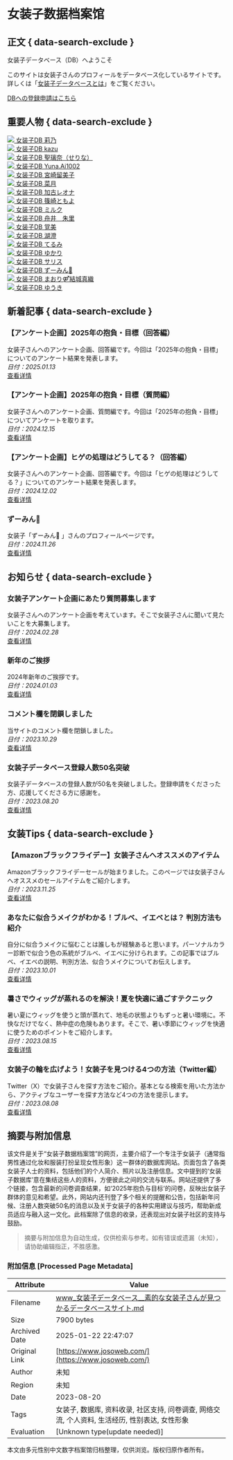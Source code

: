 # 女装子数据档案馆

## 正文 { data-search-exclude }


女装子データベース（DB）へようこそ

このサイトは女装子さんのプロフィールをデータベース化しているサイトです。 詳しくは「[女装子データベースとは](/info/entry_7)」をご覧ください。

[DBへの登録申請はこちら](https://forms.gle/ZhE1XExSfV7mxTUGA)

## 重要人物 { data-search-exclude }

[![](https://www.josoweb.com/wp/wp-content/uploads/rino358a-320x180.jpg) 女装子DB 莉乃](https://www.josoweb.com/josoko-db/entry_103 "莉乃")  
[![](https://www.josoweb.com/wp/wp-content/uploads/kazuclock_josou-320x180.jpg) 女装子DB kazu](https://www.josoweb.com/josoko-db/entry_100 "kazu")  
[![](https://www.josoweb.com/wp/wp-content/uploads/Serina__world-320x180.jpg) 女装子DB 聖璃奈（せりな）](https://www.josoweb.com/josoko-db/entry_194 "聖璃奈（せりな）")  
[![](https://www.josoweb.com/wp/wp-content/uploads/you660826-320x180.jpg) 女装子DB Yuna.Ai1002](https://www.josoweb.com/josoko-db/entry_170 "Yuna.Ai1002")  
[![](https://www.josoweb.com/wp/wp-content/uploads/miyazaki_rumiko-320x180.jpg) 女装子DB 宮崎留美子](https://www.josoweb.com/josoko-db/entry_387 "宮崎留美子")  
[![](https://www.josoweb.com/wp/wp-content/uploads/natuki2187-320x180.jpg) 女装子DB 菜月](https://www.josoweb.com/josoko-db/entry_339 "菜月")  
[![](https://www.josoweb.com/wp/wp-content/uploads/reona_kako-320x180.jpg) 女装子DB 加古レオナ](https://www.josoweb.com/josoko-db/entry_179 "加古レオナ")  
[![](https://www.josoweb.com/wp/wp-content/uploads/tomoyoshinozaki-320x180.jpg) 女装子DB 篠崎ともよ](https://www.josoweb.com/josoko-db/entry_176 "篠崎ともよ")  
[![](https://www.josoweb.com/wp/wp-content/uploads/Vl8HaoGoUSxG2aR-320x180.jpg) 女装子DB ミルク](https://www.josoweb.com/josoko-db/entry_369 "ミルク")  
[![](https://www.josoweb.com/wp/wp-content/uploads/site_thumbnail-320x180.jpg) 女装子DB 舟井　朱里](https://www.josoweb.com/josoko-db/entry_336 "舟井　朱里")  
[![](https://www.josoweb.com/wp/wp-content/uploads/ainokakumi-320x180.jpg) 女装子DB 覚美](https://www.josoweb.com/josoko-db/entry_62 "覚美")  
[![](https://www.josoweb.com/wp/wp-content/uploads/kochou_photos-320x180.jpg) 女装子DB 湖澄](https://www.josoweb.com/josoko-db/entry_380 "湖澄")  
[![](https://www.josoweb.com/wp/wp-content/uploads/teruyukina96-320x180.jpg) 女装子DB てるみ](https://www.josoweb.com/josoko-db/entry_384 "てるみ")  
[![](https://www.josoweb.com/wp/wp-content/uploads/site_thumbnail-320x180.jpg) 女装子DB ゆかり](https://www.josoweb.com/josoko-db/entry_155 "ゆかり")  
[![](https://www.josoweb.com/wp/wp-content/uploads/Saris0083-320x180.jpg) 女装子DB サリス](https://www.josoweb.com/josoko-db/entry_152 "サリス")  
[![](https://www.josoweb.com/wp/wp-content/uploads/kazumijosoko-1-320x180.jpg) 女装子DB ずーみん🌙](https://www.josoweb.com/josoko-db/entry_474 "ずーみん🌙")  
[![](https://www.josoweb.com/wp/wp-content/uploads/maori_gid-320x180.jpg) 女装子DB まおり⚤結城真織](https://www.josoweb.com/josoko-db/entry_401 "まおり⚤結城真織")  
[![](https://www.josoweb.com/wp/wp-content/uploads/yuuki0360401-320x180.jpg) 女装子DB ゆうき](https://www.josoweb.com/josoko-db/entry_216 "ゆうき")

## 新着記事 { data-search-exclude }

### 【アンケート企画】2025年の抱負・目標（回答編）
女装子さんへのアンケート企画、回答編です。今回は「2025年の抱負・目標」についてのアンケート結果を発表します。  
*日付：2025.01.13*  
[查看详情](https://www.josoweb.com/survey/entry_496 "【アンケート企画】2025年の抱負・目標（回答編）")

### 【アンケート企画】2025年の抱負・目標（質問編）
女装子さんへのアンケート企画、質問編です。今回は「2025年の抱負・目標」についてアンケートを取ります。  
*日付：2024.12.15*  
[查看详情](https://www.josoweb.com/survey/entry_490 "【アンケート企画】2025年の抱負・目標（質問編）")

### 【アンケート企画】ヒゲの処理はどうしてる？（回答編）
女装子さんへのアンケート企画、回答編です。今回は「ヒゲの処理はどうしてる？」についてのアンケート結果を発表します。  
*日付：2024.12.02*  
[查看详情](https://www.josoweb.com/survey/entry_478 "【アンケート企画】ヒゲの処理はどうしてる？（回答編）")

### ずーみん🌙
女装子「ずーみん🌙 」さんのプロフィールページです。  
*日付：2024.11.26*  
[查看详情](https://www.josoweb.com/josoko-db/entry_474 "ずーみん🌙")

## お知らせ { data-search-exclude }

### 女装子アンケート企画にあたり質問募集します
女装子さんへのアンケート企画を考えています。そこで女装子さんに聞いて見たいことを大募集します。  
*日付：2024.02.28*  
[查看详情](https://www.josoweb.com/info/entry_373 "女装子アンケート企画にあたり質問募集します")

### 新年のご挨拶
2024年新年のご挨拶です。  
*日付：2024.01.03*  
[查看详情](https://www.josoweb.com/info/entry_353 "新年のご挨拶")

### コメント欄を閉鎖しました
当サイトのコメント欄を閉鎖しました。  
*日付：2023.10.29*  
[查看详情](https://www.josoweb.com/info/entry_304 "コメント欄を閉鎖しました")

### 女装子データベース登録人数50名突破
女装子データベースの登録人数が50名を突破しました。登録申請をくださった方、応援してくださる方に感謝を。  
*日付：2023.08.20*  
[查看详情](https://www.josoweb.com/info/entry_262 "女装子データベース登録人数50名突破")

## 女装Tips { data-search-exclude }

### 【Amazonブラックフライデー】女装子さんへオススメのアイテム
Amazonブラックフライデーセールが始まりました。このページでは女装子さんへオススメのセールアイテムをご紹介します。  
*日付：2023.11.25*  
[查看详情](https://www.josoweb.com/tips/entry_316 "【Amazonブラックフライデー】女装子さんへオススメのアイテム")

### あなたに似合うメイクがわかる！ブルベ、イエベとは？ 判別方法も紹介
自分に似合うメイクに悩むことは誰しもが経験あると思います。パーソナルカラー診断で似合う色の系統がブルベ、イエベに分けられます。この記事ではブルベ、イエベの説明、判別方法、似合うメイクについてお伝えします。  
*日付：2023.10.01*  
[查看详情](https://www.josoweb.com/tips/entry_300 "あなたに似合うメイクがわかる！ブルベ、イエベとは？ 判別方法も紹介")

### 暑さでウィッグが蒸れるのを解決！夏を快適に過ごすテクニック
暑い夏にウィッグを使うと頭が蒸れて、地毛の状態よりもずっと暑い環境に。不快なだけでなく、熱中症の危険もあります。そこで、暑い季節にウィッグを快適に使うためのポイントをご紹介します。  
*日付：2023.08.15*  
[查看详情](https://www.josoweb.com/tips/entry_239 "暑さでウィッグが蒸れるのを解決！夏を快適に過ごすテクニック")

### 女装子の輪を広げよう！女装子を見つける4つの方法（Twitter編）
Twitter（X）で女装子さんを探す方法をご紹介。基本となる検索を用いた方法から、アクティブなユーザーを探す方法など4つの方法を提示します。  
*日付：2023.08.08*  
[查看详情](https://www.josoweb.com/tips/entry_229 "女装子の輪を広げよう！女装子を見つける4つの方法（Twitter編）")
<!-- tcd_original_link https://www.josoweb.com/ -->


## 摘要与附加信息

<!-- tcd_abstract -->
该文件是关于“女装子数据档案馆”的网页，主要介绍了一个专注于女装子（通常指男性通过化妆和服装打扮呈现女性形象）这一群体的数据库网站。页面包含了各类女装子人士的资料，包括他们的个人简介、照片以及注册信息。文中提到的‘女装子数据库’意在集结这些人的资料，方便彼此之间的交流与联系。网站还提供了多个链接，包含最新的问卷调查结果，如‘2025年抱负与目标’的问卷，反映出女装子群体的意见和希望。此外，网站内还刊登了多个相关的提醒和公告，包括新年问候、注册人数突破50名的消息以及关于女装子的各种实用建议与技巧，帮助新成员适应与融入这一文化。此档案除了信息的收录，还表现出对女装子社区的支持与鼓励。
<!-- tcd_abstract_end -->

> 摘要与附加信息为自动生成，仅供检索与参考。如有错误或遗漏（未知），请协助编辑指正，不胜感激。

### 附加信息 [Processed Page Metadata]

| Attribute       | Value                                  |
|-----------------|----------------------------------------|
| Filename        | www_女装子データベース__素的な女装子さんが見つかるデータベースサイト.md                             |
| Size            | 7900 bytes                           |
| Archived Date   | 2025-01-22 22:47:07                             |
| Original Link   | [https://www.josoweb.com/](https://www.josoweb.com/)                       |
| Author          | 未知                               |
| Region          | 未知                               |
| Date            | 2023-08-20                                 |
| Tags            | 女装子, 数据库, 资料收录, 社区支持, 问卷调查, 网络交流, 个人资料, 生活经历, 性别表达, 女性形象                                 |
| Evaluation            | [Unknown type(update needed)]                                 |
<!-- tcd_table_end -->

本文由多元性别中文数字档案馆归档整理，仅供浏览。版权归原作者所有。
